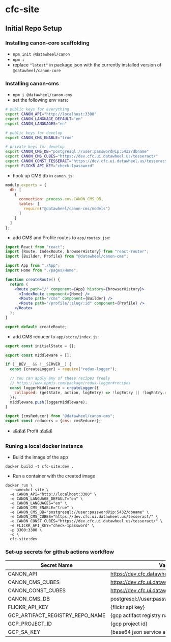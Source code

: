 # cfc-site

## Initial Repo Setup

### Installing canon-core scaffolding
* `npm init @datawheel/canon`
* `npm i`
* replace `"latest"` in package.json with the currently installed version of `@datawheel/canon-core`

### Installing canon-cms

* `npm i @datawheel/canon-cms`
* set the following env vars:

```sh
# public keys for everything
export CANON_API="http://localhost:3300"
export CANON_LANGUAGE_DEFAULT="en"
export CANON_LANGUAGES="en"

# public keys for develop
export CANON_CMS_ENABLE="true"

# private keys for develop
export CANON_CMS_DB="postgresql://user:password@ip:5432/dbname"
export CANON_CMS_CUBES="https://dev.cfc.ui.datawheel.us/tesseract/"
export CANON_CONST_TESSERACT="https://dev.cfc.ui.datawheel.us/tesseract/"
export FLICKR_API_KEY="check-1password"
```

* hook up CMS db in `canon.js`:

```js
module.exports = {
  db: [
    {
      connection: process.env.CANON_CMS_DB,
      tables: [
        require("@datawheel/canon-cms/models")
      ]
    }
  ]
};
```

* add CMS and Profile routes to `app/routes.jsx`:

```jsx
import React from "react";
import {Route, IndexRoute, browserHistory} from "react-router";
import {Builder, Profile} from "@datawheel/canon-cms";

import App from "./App";
import Home from "./pages/Home";

function createRoute() {
  return (
    <Route path="/" component={App} history={browserHistory}>
      <IndexRoute component={Home} />
      <Route path="/cms" component={Builder} />
      <Route path="/profile/:slug/:id" component={Profile} />
    </Route>
  );
}

export default createRoute;
```

* add CMS reducer to `app/store/index.js`:

```js
export const initialState = {};

export const middleware = [];

if (__DEV__ && !__SERVER__) {
  const {createLogger} = require("redux-logger");

  // You can apply any of these recipes freely
  // https://www.npmjs.com/package/redux-logger#recipes
  const loggerMiddleware = createLogger({
    collapsed: (getState, action, logEntry) => !logEntry || !logEntry.error
  });
  middleware.push(loggerMiddleware);
}

import {cmsReducer} from "@datawheel/canon-cms";
export const reducers = {cms: cmsReducer};
```

* 💰💰💰 Profit 💰💰💰

### Runing a local docker instance

* Build the image of the app
```
docker build -t cfc-site:dev .
```

* Run a container with the created image

```
docker run \
  --name=hcf-site \
  -e CANON_API="http://localhost:3300" \
  -e CANON_LANGUAGE_DEFAULT="en" \
  -e CANON_LANGUAGES="en" \
  -e CANON_CMS_ENABLE="true" \
  -e CANON_CMS_DB="postgresql://user:password@ip:5432/dbname" \
  -e CANON_CMS_CUBES="https://dev.cfc.ui.datawheel.us/tesseract/" \
  -e CANON_CONST_CUBES="https://dev.cfc.ui.datawheel.us/tesseract/" \
  -e FLICKR_API_KEY="check-1password" \
  -p 3300:3300 \
  -d \
  cfc-site:dev
```

### Set-up secrets for github actions workflow

| Secret Name                     | Value                                      |
| ------------------------------- | ------------------------------------------ |
| CANON_API                       | https://dev.cfc.datawheel.us/              |
| CANON_CMS_CUBES                 | https://dev.cfc.ui.datawheel.us/tesseract/ |
| CANON_CONST_CUBES               | https://dev.cfc.ui.datawheel.us/tesseract/ |
| CANON_CMS_DB                    | postgresql://user:password@ip:5432/dbname  |
| FLICKR_API_KEY                  | {flickr api key}                           |
| GCP_ARTIFACT_REGISTRY_REPO_NAME | {gcp actifact registry name}               |
| GCP_PROJECT_ID                  | {gcp project id}                           |
| GCP_SA_KEY                      | {base64 json service account}              |
